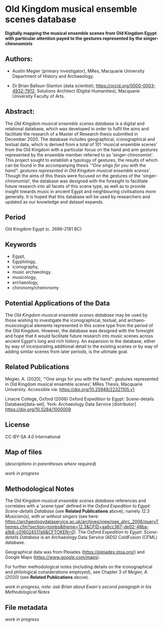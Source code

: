 # Old Kingdom musical ensemble scenes database

**Digitally mapping the musical ensemble scenes from Old Kingdom Egypt with particular attention payed to the gestures represented by the singer-chironomists**


## Authors:

-   Austin Megier (primary investigator),
    MRes, Macquarie University Department of History and
    Archaeology.

-   Dr Brian Ballsun-Stanton (data scientist);
    <https://orcid.org/0000-0003-4932-7912>; Solutions Architect
    (Digital Humanities), Macquarie University Faculty of Arts.


## Abstract:
The *Old Kingdom musical ensemble scenes database* is a digital and relational
database, which was developed in order to fulfil the aims and facilitate the research of
a Master of Research thesis submitted in December 2020. The database includes
geographical, iconographical and textual data, which is derived from a total of
101 'musical ensemble scenes' from the Old Kingdom with a particular focus on
the hand and arm gestures represented by the ensemble member referred to as
'singer-chironomist'. This project sought to establish a typology of gestures,
the results of which can be found in the accompanying thesis '*"One sings for you
with the hand": gestures represented in Old Kingdom musical ensemble scenes*'.
Though the aims of this thesis were focused on the gestures of the 'singer-chironomist',
the database was designed with the foresight to facilitate future research into
all facets of this scene type, as well as to provide insight towards music
in ancient Egypt and neighbouring civilisations more generally. It is hoped that
this database will be used by researchers and updated as our knowledge and dataset
expands.


## Period
Old Kingdom Egypt (c. 2686-2181 BC)


## Keywords
* Egypt,
* Egyptology,
* iconography,
* music archaeology.
* musicology,
* archaeology,
* chironomy/cheironomy

## Potential Applications of the Data
The *Old Kingdom musical ensemble scenes database* may be used by those wishing
to investigate the iconographical, textual, and archaeo-musicological elements
represented in this scene type from the period of the Old Kingdom. However, the database was designed
with the foresight and hope that it would facilitate future research into music
scenes across ancient Egypt's long and rich history. An expansion to the database,
either by way of incorporating additional detail to the existing scenes or by
way of adding similar scenes from later periods, is the ultimate goal.

## Related Publications
Megier, A. (2020), ‘"One sings for you with the hand": gestures represented in Old Kingdom
musical ensemble scenes’, MRes Thesis, Macquarie University. Accessible via: https://doi.org/10.25949/22321105.v1

Linacre College, Oxford (2006) Oxford Expedition to Egypt: Scene-details Database[data-set]. York: Archaeology Data Service [distributor] https://doi.org/10.5284/1000009

## License
CC-BY-SA 4.0 International

## Map of files
(*descriptions in parentheses where required*)

*work in progress*

## Methodological Notes
The *Old Kingdom musical ensemble scenes database* references and correlates
with a 'scene type' defined in the *Oxford Expedition to Egypt: Scene-details Database*
(see **Related Publications** above), namely *12.3 Musician(s), with or without singers*
(see here: https://archaeologydataservice.ac.uk/archives/view/oee_ahrc_2006/queryThemes.cfm?section=tombs&theme=12.3&CFID=aa6cc367-de02-48ba-a1b8-c016024517a6&CFTOKEN=0). The *Oxford Expedition to Egypt: Scene-details Database*
is an Archaeology Data Service (ADS) ColdFusion (CFML) database.

Geographical data was from Pleiades (https://pleiades.stoa.org/) and Google Maps
(https://www.google.com/maps).

For further methodological notes (including details on the iconographical and
philological considerations employed), see Chapter 3 of *Megier, A. (2020)*
(see **Related Publications** above).

*work in progress, note: ask Brian about Ewan's second paragraph in his Methodological Notes*

## File metadata
*work in progress*
